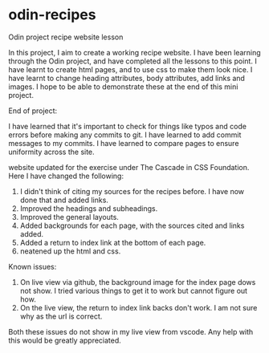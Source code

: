 # odin-recipes
Odin project recipe website lesson


In this project, I aim to create a working recipe website. 
I have been learning through the Odin project, 
and have completed all the lessons to this point. 
I have learnt to create html pages, and to use css to make them look nice. 
I have learnt to change heading attributes, body attributes,
add links and images. 
I hope to be able to demonstrate these at the end of this mini project. 

End of project: 

I have learned that it's important to check for things like typos and code errors before making any commits to git.
I have learned to add commit messages to my commits.
I have learned to compare pages to ensure uniformity across the site.

website updated for the exercise under The Cascade in CSS Foundation. Here I have changed the following:

1. I didn't think of citing my sources for the recipes before. I have now done that and added links.
2. Improved the headings and subheadings.
3. Improved the general layouts.
4. Added backgrounds for each page, with the sources cited and links added.
5. Added a return to index link at the bottom of each page.
6. neatened up the html and css.

Known issues:

1. On live view via github, the background image for the index page dows not show. I tried various things to get it to work but cannot figure out how. 
2. On the live view, the return to index link backs don't work. I am not sure why as the url is correct.

Both these issues do not show in my live view from vscode. Any help with this would be greatly appreciated.

